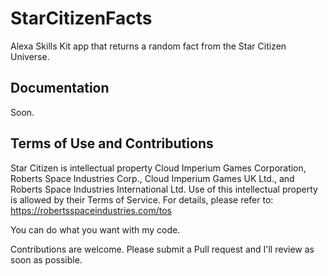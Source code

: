 StarCitizenFacts
=======================

Alexa Skills Kit app that returns a random fact from the Star Citizen Universe.

Documentation  
-----------------------

Soon.  

Terms of Use and Contributions
-----------------------

Star Citizen is intellectual property Cloud Imperium Games Corporation, Roberts Space Industries Corp., Cloud Imperium Games UK Ltd., and Roberts Space Industries International Ltd. Use of this intellectual property is allowed by their Terms of Service. For details, please refer to: https://robertsspaceindustries.com/tos

You can do what you want with my code.

Contributions are welcome. Please submit a Pull request and I'll review as soon as possible.

